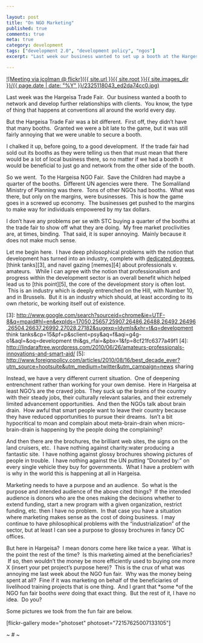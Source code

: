 ```yaml
---

layout: post
title: "On NGO Marketing"
published: true
comments: true
meta: true
category: development
tags: ["development 2.0", "development policy", "ngos"]
excerpt: "Last week our business wanted to set up a booth at the Hargesia Trade Fair but the booths were sold out when we applied.  When we visited the fair, however, what we found was mostly NGOs.  So what is the point of NGOs marketing here in Hargeisa?"

---
```


[![Meeting via jcolman @ flickr]({{ site.url }}{{ site.root }}{{ site.images_dir }}/{{ page.date | date: "%Y" }}/2325118043_ed2da74cc0.jpg)](http://www.flickr.com/photos/jcolman/2325118043/)

Last week was the Hargeisa Trade Fair.  Our business wanted a booth to network and develop further relationships with clients.  You know, the type of thing that happens at conventions all around the world every day.


But the Hargeisa Trade Fair was a bit different.  First off, they didn’t have that many booths.  Granted we were a bit late to the game, but it was still fairly annoying that we were unable to secure a booth.

I chalked it up, before going, to a good development.  If the trade fair had sold out its booths as they were telling us then that must mean that there would be a lot of local business there, so no matter if we had a booth it would be beneficial to just go and network from the other side of the booth.

So we went.  To the Hargeisa NGO Fair.  Save the Children had maybe a quarter of the booths.  Different UN agencies were there.  The Somaliland Ministry of Planning was there.  Tons of other NGOs had booths.  What was there, but only on the margins, were businesses.  This is how the game goes in a screwed up economy.  The businesses get pushed to the margins to make way for individuals empowered by my tax dollars.

I don’t have any problems per se with STC buying a quarter of the booths at the trade fair to show off what they are doing.  My free market proclivities are, at times, binding.  That said, it is super annoying.  Mainly because it does not make much sense.

Let me begin here.  I have deep philosophical problems with the notion that development has turned into an industry, complete with [dedicated degrees][2], [think tanks][3], and navel gazing [memes][4] about professionals v. amateurs.   While I can agree with the notion that professionalism and progress within the development sector is an overall benefit which helped lead us to [this point][5], the core of the development story is often lost.  This is an industry which is deeply entrenched on the Hill, with Number 10, and in Brussels.  But it is an industry which should, at least according to its own rhetoric, be working itself out of existence.

 [2]: http://www.google.com/search?sourceid=chrome&ie=UTF-8&q=mpaid
 [3]: http://www.google.com/search?sourceid=chrome&ie=UTF-8&q=mpaid#hl=en&expIds=17050,25657,25907,26486,26488,26492,26496,26504,26637,26992,27028,27182&sugexp=ldymls&xhr=t&q=development think tanks&cp=15&pf=p&sclient=psy&aq=f&aqi=g4g-o1&aql=&oq=development thi&gs_rfai=&pbx=1&fp=8cf21fc6377a49f1
 [4]: http://lindaraftree.wordpress.com/2010/06/26/amateurs-professionals-innovations-and-smart-aid/
 [5]: http://www.foreignpolicy.com/articles/2010/08/16/best_decade_ever?utm_source=hootsuite&utm_medium=twitter&utm_campaign=news sharing

Instead, we have a very different current situation.  One of deepening entrenchment rather than working for your own demise.  Here in Hargeisa at least NGO’s are the craved jobs.  They suck up the brains of the country with their steady jobs, their culturally relevant salaries, and their extremely limited advancement opportunities.  And then the NGOs talk about brain drain.  How awful that smart people want to leave their country because they have reduced opportunities to pursue their dreams.  Isn’t a bit hypocritical to moan and complain about meta-brain-drain when micro-brain-drain is happening by the people doing the complaining?

And then there are the brochures, the brilliant web sites, the signs on the land cruisers, etc.  I have nothing against charity:water producing a fantastic site.  I have nothing against glossy brochures showing pictures of people in trouble.  I have nothing against the UN putting “Donated by:” on every single vehicle they buy for governments.  What I have a problem with is why in the world this is happening at all in Hargeisa.

Marketing needs to have a purpose and an audience.  So what is the purpose and intended audience of the above cited things?  If the intended audience is donors who are the ones making the decisions whether to extend funding, start a new program with a given organization, restrict funding, etc. then I have no problem.  In that case you have a situation where marketing makes sense as the cost of doing business.  I may continue to have philosophical problems with the “industrialization” of the sector, but at least I can see a purpose to glossy brochures in fancy DC offices.

But here in Hargeisa?  I mean donors come here like twice a year.  What is the point the rest of the time?  Is this marketing aimed at the beneficiaries?  If so, then wouldn’t the money be more efficiently used to buying one more X (insert your pet project’s purpose here)?  This is the crux of what was annoying me last week about the NGO fun fair.  Why was the money being spent at all?  Fine if it was marketing on behalf of the beneficiaries of livelihood training projects that is one thing.  And I grant that *some *of the NGO fun fair booths *were* doing that exact thing.  But the rest of it, I have no idea.  Do you?

Some pictures we took from the fun fair are below.

[flickr-gallery mode="photoset" photoset="72157625007133105"]

~ # ~